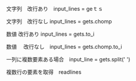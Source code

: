 文字列　改行あり　input_lines = geｔｓ

文字列　改行なし input_lines = gets.chomp

数値 改行あり input_lines = gets.to_i

数値　 改行なし　input_lines = gets.chomp.to_i

一列に複数要素ある場合　input_line = gets.split(' ')

複数行の要素を取得　readlines 

